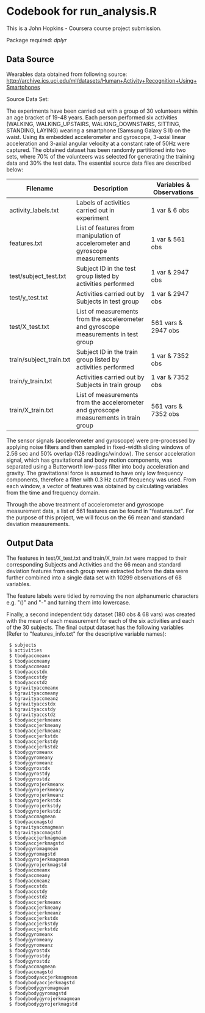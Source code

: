 # Codebook for run_analysis.R

This is a John Hopkins - Coursera course project submission. 

Package required: *dplyr*

## Data Source

Wearables data obtained from following source:
http://archive.ics.uci.edu/ml/datasets/Human+Activity+Recognition+Using+Smartphones 

Source Data Set:

The experiments have been carried out with a group of 30 volunteers within an age bracket of 19-48 years. Each person performed six activities (WALKING, WALKING\_UPSTAIRS, WALKING\_DOWNSTAIRS, SITTING, STANDING, LAYING) wearing a smartphone (Samsung Galaxy S II) on the waist. Using its embedded accelerometer and gyroscope, 3-axial linear acceleration and 3-axial angular velocity at a constant rate of 50Hz were captured. The obtained dataset has been randomly partitioned into two sets, where 70% of the volunteers was selected for generating the training data and 30% the test data. The essential source data files are described below:

Filename | Description | Variables & Observations
------------ | ------------- | -------------  
activity_labels.txt | Labels of activities carried out in experiment | 1 var & 6 obs
features.txt | List of features from manipulation of accelerometer and gyroscope measurements | 1 var & 561 obs
test/subject\_test.txt | Subject ID in the test group listed by activities performed | 1 var & 2947 obs
test/y\_test.txt | Activities carried out by Subjects in test group | 1 var & 2947 obs
test/X\_test.txt | List of measurements from the accelerometer and gyroscope measurements in test group | 561 vars & 2947 obs
train/subject\_train.txt | Subject ID in the train group listed by activities performed | 1 var & 7352 obs
train/y\_train.txt | Activities carried out by Subjects in train group | 1 var & 7352 obs
train/X\_train.txt | List of measurements from the accelerometer and gyroscope measurements in train group | 561 vars & 7352 obs

The sensor signals (accelerometer and gyroscope) were pre-processed by applying noise filters and then sampled in fixed-width sliding windows of 2.56 sec and 50% overlap (128 readings/window). The sensor acceleration signal, which has gravitational and body motion components, was separated using a Butterworth low-pass filter into body acceleration and gravity. The gravitational force is assumed to have only low frequency components, therefore a filter with 0.3 Hz cutoff frequency was used. From each window, a vector of features was obtained by calculating variables from the time and frequency domain. 

Through the above treatment of accelerometer and gyroscope measurement data, a list of 561 features can be found in "features.txt". For the purpose of this project, we will focus on the 66 mean and standard deviation measurements. 

## Output Data

The features in test/X\_test.txt and train/X\_train.txt were mapped to their corresponding Subjects and Activities and the 66 mean and standard deviation features from each group were extracted before the data were further combined into a single data set with 10299 observations of 68 variables. 

The feature labels were tidied by removing the non alphanumeric characters e.g. "()" and "-" and turning them into lowercase. 

Finally, a second independent tidy dataset (180 obs & 68 vars) was created with the mean of each measurement for each of the six activities and each of the 30 subjects. The final output dataset has the following variables (Refer to "features_info.txt" for the descriptive variable names):

     $ subjects                
     $ activities              
     $ tbodyaccmeanx           
     $ tbodyaccmeany           
     $ tbodyaccmeanz           
     $ tbodyaccstdx            
     $ tbodyaccstdy            
     $ tbodyaccstdz            
     $ tgravityaccmeanx        
     $ tgravityaccmeany        
     $ tgravityaccmeanz        
     $ tgravityaccstdx         
     $ tgravityaccstdy         
     $ tgravityaccstdz         
     $ tbodyaccjerkmeanx       
     $ tbodyaccjerkmeany       
     $ tbodyaccjerkmeanz       
     $ tbodyaccjerkstdx        
     $ tbodyaccjerkstdy        
     $ tbodyaccjerkstdz        
     $ tbodygyromeanx          
     $ tbodygyromeany          
     $ tbodygyromeanz          
     $ tbodygyrostdx           
     $ tbodygyrostdy           
     $ tbodygyrostdz           
     $ tbodygyrojerkmeanx      
     $ tbodygyrojerkmeany      
     $ tbodygyrojerkmeanz      
     $ tbodygyrojerkstdx       
     $ tbodygyrojerkstdy       
     $ tbodygyrojerkstdz       
     $ tbodyaccmagmean         
     $ tbodyaccmagstd          
     $ tgravityaccmagmean      
     $ tgravityaccmagstd       
     $ tbodyaccjerkmagmean      
     $ tbodyaccjerkmagstd       
     $ tbodygyromagmean         
     $ tbodygyromagstd         
     $ tbodygyrojerkmagmean    
     $ tbodygyrojerkmagstd     
     $ fbodyaccmeanx           
     $ fbodyaccmeany           
     $ fbodyaccmeanz           
     $ fbodyaccstdx            
     $ fbodyaccstdy            
     $ fbodyaccstdz            
     $ fbodyaccjerkmeanx       
     $ fbodyaccjerkmeany       
     $ fbodyaccjerkmeanz       
     $ fbodyaccjerkstdx        
     $ fbodyaccjerkstdy        
     $ fbodyaccjerkstdz        
     $ fbodygyromeanx          
     $ fbodygyromeany          
     $ fbodygyromeanz          
     $ fbodygyrostdx           
     $ fbodygyrostdy           
     $ fbodygyrostdz           
     $ fbodyaccmagmean         
     $ fbodyaccmagstd          
     $ fbodybodyaccjerkmagmean       
     $ fbodybodyaccjerkmagstd  
     $ fbodybodygyromagmean    
     $ fbodybodygyromagstd     
     $ fbodybodygyrojerkmagmean     
     $ fbodybodygyrojerkmagstd